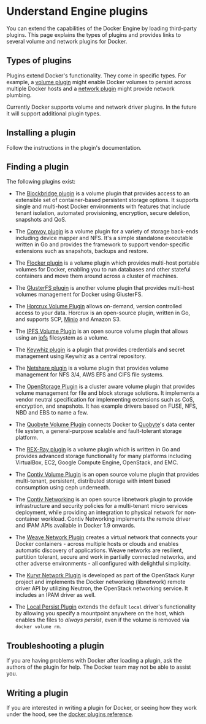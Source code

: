 <!--[metadata]>
+++
title = "Extending Engine with plugins"
description = "How to add additional functionality to Docker with plugins extensions"
keywords = ["Examples, Usage, plugins, docker, documentation, user guide"]
[menu.main]
parent = "engine_extend"
weight=-1
+++
<![end-metadata]-->

# Understand Engine plugins

You can extend the capabilities of the Docker Engine by loading third-party
plugins. This page explains the types of plugins and provides links to several
volume and network plugins for Docker.

## Types of plugins

Plugins extend Docker's functionality.  They come in specific types.  For
example, a [volume plugin](plugins_volume.md) might enable Docker
volumes to persist across multiple Docker hosts and a
[network plugin](plugins_network.md) might provide network plumbing.

Currently Docker supports volume and network driver plugins. In the future it
will support additional plugin types.

## Installing a plugin

Follow the instructions in the plugin's documentation.

## Finding a plugin

The following plugins exist:

* The [Blockbridge plugin](https://github.com/blockbridge/blockbridge-docker-volume)
  is a volume plugin that provides access to an extensible set of
  container-based persistent storage options. It supports single and multi-host Docker
  environments with features that include tenant isolation, automated
  provisioning, encryption, secure deletion, snapshots and QoS.

* The [Convoy plugin](https://github.com/rancher/convoy) is a volume plugin for a
  variety of storage back-ends including device mapper and NFS. It's a simple standalone
  executable written in Go and provides the framework to support vendor-specific extensions
  such as snapshots, backups and restore.

* The [Flocker plugin](https://clusterhq.com/docker-plugin/) is a volume plugin
  which provides multi-host portable volumes for Docker, enabling you to run
  databases and other stateful containers and move them around across a cluster
  of machines.

* The [GlusterFS plugin](https://github.com/calavera/docker-volume-glusterfs) is
  another volume plugin that provides multi-host volumes management for Docker
  using GlusterFS.

* The [Horcrux Volume Plugin](https://github.com/muthu-r/horcrux) allows on-demand,
  version controlled access to your data. Horcrux is an open-source plugin,
  written in Go, and supports SCP, [Minio](https://www.minio.io) and Amazon S3.

* The [IPFS Volume Plugin](http://github.com/vdemeester/docker-volume-ipfs)
  is an open source volume plugin that allows using an
  [ipfs](https://ipfs.io/) filesystem as a volume.

* The [Keywhiz plugin](https://github.com/calavera/docker-volume-keywhiz) is
  a plugin that provides credentials and secret management using Keywhiz as
  a central repository.

* The [Netshare plugin](https://github.com/gondor/docker-volume-netshare) is a volume plugin
  that provides volume management for NFS 3/4, AWS EFS and CIFS file systems.

* The [OpenStorage Plugin](https://github.com/libopenstorage/openstorage) is a cluster aware volume plugin that provides volume management for file and block storage solutions.  It implements a vendor neutral specification for implementing extensions such as CoS, encryption, and snapshots.   It has example drivers based on FUSE, NFS, NBD and EBS to name a few.

* The [Quobyte Volume Plugin](https://github.com/quobyte/docker-volume) connects Docker to [Quobyte](http://www.quobyte.com/containers)'s data center file system, a general-purpose scalable and fault-tolerant storage platform.

* The [REX-Ray plugin](https://github.com/emccode/rexray) is a volume plugin
  which is written in Go and provides advanced storage functionality for many
  platforms including VirtualBox, EC2, Google Compute Engine, OpenStack, and EMC.

* The [Contiv Volume Plugin](https://github.com/contiv/volplugin) is an open
  source volume plugin that provides multi-tenant, persistent, distributed storage
  with intent based consumption using ceph underneath.

* The [Contiv Networking](https://github.com/contiv/netplugin) is an open source
  libnetwork plugin to provide infrastructure and security policies for a
  multi-tenant micro services deployment, while providing an integration to
  physical network for non-container workload. Contiv Networking implements the
  remote driver and IPAM APIs available in Docker 1.9 onwards.

* The [Weave Network Plugin](http://docs.weave.works/weave/latest_release/plugin.html)
  creates a virtual network that connects your Docker containers -
  across multiple hosts or clouds and enables automatic discovery of
  applications. Weave networks are resilient, partition tolerant,
  secure and work in partially connected networks, and other adverse
  environments - all configured with delightful simplicity.

* The [Kuryr Network Plugin](https://github.com/openstack/kuryr) is
  developed as part of the OpenStack Kuryr project and implements the
  Docker networking (libnetwork) remote driver API by utilizing
  Neutron, the OpenStack networking service. It includes an IPAM
  driver as well.

* The [Local Persist Plugin](https://github.com/CWSpear/local-persist) 
  extends the default `local` driver's functionality by allowing you specify 
  a mountpoint anywhere on the host, which enables the files to *always persist*, 
  even if the volume is removed via `docker volume rm`.

## Troubleshooting a plugin

If you are having problems with Docker after loading a plugin, ask the authors
of the plugin for help. The Docker team may not be able to assist you.

## Writing a plugin

If you are interested in writing a plugin for Docker, or seeing how they work
under the hood, see the [docker plugins reference](plugin_api.md).
